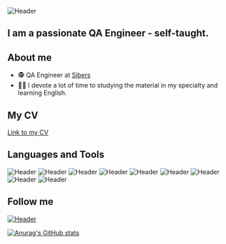 ![Header](https://github.com/biryukv96/biryukv96/blob/main/assets/undefined%20-%20Imgur%20(1).gif)
## I am a passionate QA Engineer - self-taught.

## About me

- 🕵 QA Engineer at [Sibers](https://sibers.com/)
- 👨‍💻 I devote a lot of time to studying the material in my specialty and learning English.

## My CV
[Link to my CV](https://drive.google.com/file/d/16IyghkbSTgcYIbySJRH4zcIgiqCr-Grg/view?usp=sharing)

## Languages and Tools
![Header](https://img.shields.io/badge/Trello-090909?style=for-the-badge&logo=Trello)
![Header](https://img.shields.io/badge/Postman-090909?style=for-the-badge&logo=Postman)
![Header](https://img.shields.io/badge/Swagger-090909?style=for-the-badge&logo=Swagger)
![Header](https://img.shields.io/badge/MySQL-090909?style=for-the-badge&logo=MySQL)
![Header](https://img.shields.io/badge/DevTools-090909?style=for-the-badge&logo=GoogleChrome)
![Header](https://img.shields.io/badge/Figma-090909?style=for-the-badge&logo=Figma)
![Header](https://img.shields.io/badge/Xcode-090909?style=for-the-badge&logo=Xcode)
![Header](https://img.shields.io/badge/Appium-090909?style=for-the-badge&logo=GoogleChrome)
![Header](https://img.shields.io/badge/CharlesProxy-090909?style=for-the-badge)

## Follow me
[![Header](https://img.shields.io/badge/LinkedIn-090909?style=for-the-badge&logo=LinkedIn)](https://www.linkedin.com/in/vasily-biryuk-65102424b/?locale=en_US)

[![Anurag's GitHub stats](https://github-readme-stats.vercel.app/api?username=biryukv96&show_icons=true&theme=dracula)](https://github.com/anuraghazra/github-readme-stats)